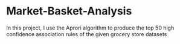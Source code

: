 # Market-Basket-Analysis

In this project, I use the Aprori algorithm to produce the top 50 high confidence association rules of the given grocery store datasets
